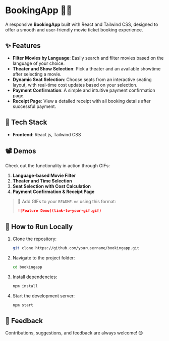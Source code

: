 # BookingApp 🎥🍿  

A responsive **BookingApp** built with React and Tailwind CSS, designed to offer a smooth and user-friendly movie ticket booking experience.  

## ✨ Features  
- **Filter Movies by Language**: Easily search and filter movies based on the language of your choice.  
- **Theater and Show Selection**: Pick a theater and an available showtime after selecting a movie.  
- **Dynamic Seat Selection**: Choose seats from an interactive seating layout, with real-time cost updates based on your selection.  
- **Payment Confirmation**: A simple and intuitive payment confirmation page.  
- **Receipt Page**: View a detailed receipt with all booking details after successful payment.  

## 🔧 Tech Stack  
- **Frontend**: React.js, Tailwind CSS  

## 📽️ Demos  
Check out the functionality in action through GIFs:  
1. **Language-based Movie Filter**  
2. **Theater and Time Selection**  
3. **Seat Selection with Cost Calculation**  
4. **Payment Confirmation & Receipt Page**  

> 📌 Add GIFs to your `README.md` using this format:  
> ```markdown  
> ![Feature Demo](link-to-your-gif.gif)  
> ```  

## 🚀 How to Run Locally  
1. Clone the repository:  
   ```bash  
   git clone https://github.com/yourusername/bookingapp.git  
   ```  
2. Navigate to the project folder:  
   ```bash  
   cd bookingapp  
   ```  
3. Install dependencies:  
   ```bash  
   npm install  
   ```  
4. Start the development server:  
   ```bash  
   npm start  
   ```  

## 📩 Feedback  
Contributions, suggestions, and feedback are always welcome! 😊  

